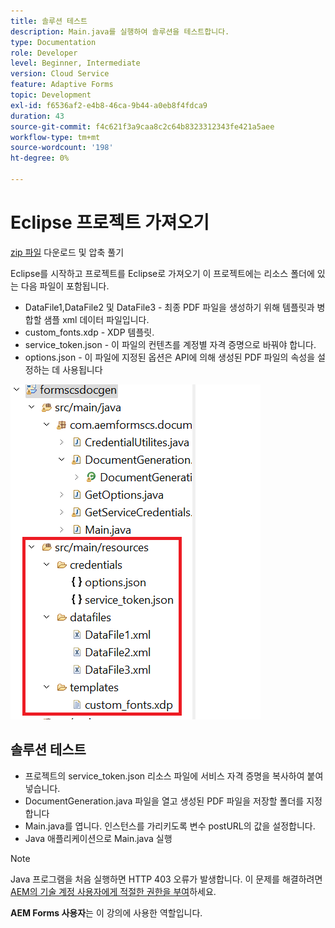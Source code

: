 ```yaml
---
title: 솔루션 테스트
description: Main.java를 실행하여 솔루션을 테스트합니다.
type: Documentation
role: Developer
level: Beginner, Intermediate
version: Cloud Service
feature: Adaptive Forms
topic: Development
exl-id: f6536af2-e4b8-46ca-9b44-a0eb8f4fdca9
duration: 43
source-git-commit: f4c621f3a9caa8c2c64b8323312343fe421a5aee
workflow-type: tm+mt
source-wordcount: '198'
ht-degree: 0%

---
```


# Eclipse 프로젝트 가져오기

[zip 파일](./assets/aem-forms-cs-doc-gen.zip) 다운로드 및 압축 풀기

Eclipse를 시작하고 프로젝트를 Eclipse로 가져오기
이 프로젝트에는 리소스 폴더에 있는 다음 파일이 포함됩니다.

* DataFile1,DataFile2 및 DataFile3 - 최종 PDF 파일을 생성하기 위해 템플릿과 병합할 샘플 xml 데이터 파일입니다.
* custom_fonts.xdp - XDP 템플릿.
* service_token.json - 이 파일의 컨텐츠를 계정별 자격 증명으로 바꿔야 합니다.
* options.json - 이 파일에 지정된 옵션은 API에 의해 생성된 PDF 파일의 속성을 설정하는 데 사용됩니다

![resources-file](./assets/resource-files.png)

## 솔루션 테스트

* 프로젝트의 service_token.json 리소스 파일에 서비스 자격 증명을 복사하여 붙여넣습니다.
* DocumentGeneration.java 파일을 열고 생성된 PDF 파일을 저장할 폴더를 지정합니다
* Main.java를 엽니다. 인스턴스를 가리키도록 변수 postURL의 값을 설정합니다.
* Java 애플리케이션으로 Main.java 실행

>[!NOTE]
> Java 프로그램을 처음 실행하면 HTTP 403 오류가 발생합니다. 이 문제를 해결하려면 [AEM의 기술 계정 사용자에게 적절한 권한을 부여](https://experienceleague.adobe.com/docs/experience-manager-learn/getting-started-with-aem-headless/authentication/service-credentials.html?lang=en#configure-access-in-aem)하세요.

**AEM Forms 사용자**&#x200B;는 이 강의에 사용한 역할입니다.
